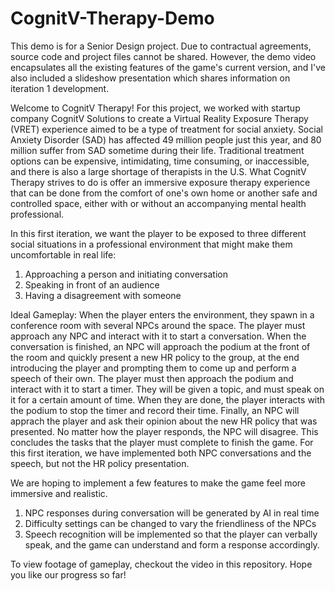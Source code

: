 # CognitV-Therapy-Demo
This demo is for a Senior Design project. Due to contractual agreements, source code and project files cannot be shared. However, the demo video encapsulates all the existing features of the game's current version, and I've also included a slideshow presentation which shares information on iteration 1 development.

Welcome to CognitV Therapy! For this project, we worked with startup company CognitV Solutions to create a Virtual Reality Exposure Therapy (VRET) experience aimed to be a type of treatment for social anxiety. Social Anxiety Disorder (SAD) has affected 49 million people just this year, and 80 million suffer from SAD sometime during their life. Traditional 
treatment options can be expensive, intimidating, time consuming, or inaccessible, and there is also a large shortage of therapists in the U.S. What CognitV Therapy strives to do is offer an immersive exposure therapy experience that can be done from the comfort of one's own home or another safe and controlled space, either with or without an accompanying 
mental health professional.

In this first iteration, we want the player to be exposed to three different social situations in a professional environment that might make them uncomfortable in real life:
1. Approaching a person and initiating conversation
2. Speaking in front of an audience
3. Having a disagreement with someone

Ideal Gameplay:
When the player enters the environment, they spawn in a conference room with several NPCs around the space. The player must approach any NPC and interact with it to start a conversation. When the conversation is finished, an NPC will approach the podium at the front of the room and quickly present a new HR policy to the group, at the end introducing the player and prompting them to 
come up and perform a speech of their own. The player must then approach the podium and interact with it to start a timer. They will be given a topic, and must speak on it for a certain amount of time. When they are done, the player interacts with the podium to stop the timer and record their time. Finally, an NPC will apprach the player and ask their opinion about
the new HR policy that was presented. No matter how the player responds, the NPC will disagree. This concludes the tasks that the player must complete to finish the game. For this first iteration, we have implemented both NPC conversations and the speech, but not the HR policy presentation. 

We are hoping to implement a few features to make the game feel more immersive and realistic. 
1. NPC responses during conversation will be generated by AI in real time
2. Difficulty settings can be changed to vary the friendliness of the NPCs
3. Speech recognition will be implemented so that the player can verbally speak, and the game can understand and form a response accordingly.

To view footage of gameplay, checkout the video in this repository. Hope you like our progress so far!
